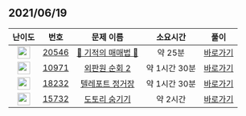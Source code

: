 ## 2021/06/19
| 난이도 | 번호 | 문제 이름 | 소요시간 | 풀이 
|:------:|:----:|:---------:|:------:|:------:|
| <img height="25px" width="25px" src="https://static.solved.ac/tier_small/5.svg"/> | [20546](https://www.acmicpc.net/problem/20546) | [🐜 기적의 매매법 🐜](https://www.acmicpc.net/problem/20546) | 약 25분 | [바로가기](https://github.com/MinsangKong/DailyProblem/blob/main/06-19/1.py)| 
| <img height="25px" width="25px" src="https://static.solved.ac/tier_small/9.svg"/> | [10971](https://www.acmicpc.net/problem/10971) | [외판원 순회 2](https://www.acmicpc.net/problem/10971) | 약 1시간 30분 | [바로가기](https://github.com/MinsangKong/DailyProblem/blob/main/06-19/2-1.py)|
| <img height="25px" width="25px" src="https://static.solved.ac/tier_small/9.svg"/> | [18232](https://www.acmicpc.net/problem/18232) | [텔레포트 정거장](https://www.acmicpc.net/problem/18232) | 약 1시간 30분 | [바로가기](https://github.com/MinsangKong/DailyProblem/blob/main/06-19/3-1.py)| 
| <img height="25px" width="25px" src="https://static.solved.ac/tier_small/14.svg"/> | [15732](https://www.acmicpc.net/problem/15732) | [도토리 숨기기](https://www.acmicpc.net/problem/15732) | 약 2시간 | [바로가기](https://github.com/MinsangKong/DailyProblem/blob/main/06-19/4.py)|
